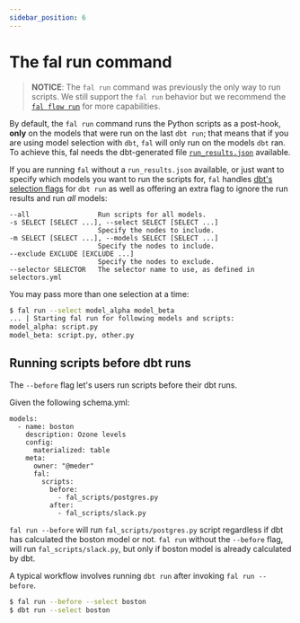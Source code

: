 ```yaml
---
sidebar_position: 6
---
```


# The fal run command

> **NOTICE**: The `fal run` command was previously the only way to run scripts. We still support the `fal run` behavior but we recommend the [`fal flow run`](.) for more capabilities.

By default, the `fal run` command runs the Python scripts as a post-hook, **only** on the models that were run on the last `dbt run`; that means that if you are using model selection with `dbt`, `fal` will only run on the models `dbt` ran. To achieve this, fal needs the dbt-generated file [`run_results.json`](https://docs.getdbt.com/reference/artifacts/run-results-json) available.

If you are running `fal` without a `run_results.json` available, or just want to specify which models you want to run the scripts for, `fal` handles [dbt's selection flags](https://docs.getdbt.com/reference/node-selection/syntax) for `dbt run` as well as offering an extra flag to ignore the run results and run _all_ models:

```
--all                 Run scripts for all models.
-s SELECT [SELECT ...], --select SELECT [SELECT ...]
                      Specify the nodes to include.
-m SELECT [SELECT ...], --models SELECT [SELECT ...]
                      Specify the nodes to include.
--exclude EXCLUDE [EXCLUDE ...]
                      Specify the nodes to exclude.
--selector SELECTOR   The selector name to use, as defined in selectors.yml
```

You may pass more than one selection at a time:

```bash
$ fal run --select model_alpha model_beta
... | Starting fal run for following models and scripts:
model_alpha: script.py
model_beta: script.py, other.py
```

## Running scripts before dbt runs

The `--before` flag let's users run scripts before their dbt runs.

Given the following schema.yml:

```
models:
  - name: boston
    description: Ozone levels
    config:
      materialized: table
    meta:
      owner: "@meder"
      fal:
      	scripts:
          before:
            - fal_scripts/postgres.py
  	      after:
            - fal_scripts/slack.py
```

`fal run --before` will run `fal_scripts/postgres.py` script regardless if dbt has calculated the boston model or not. `fal run` without the `--before` flag, will run `fal_scripts/slack.py`, but only if boston model is already calculated by dbt.

A typical workflow involves running `dbt run` after invoking `fal run --before`.

```bash
$ fal run --before --select boston
$ dbt run --select boston
```
